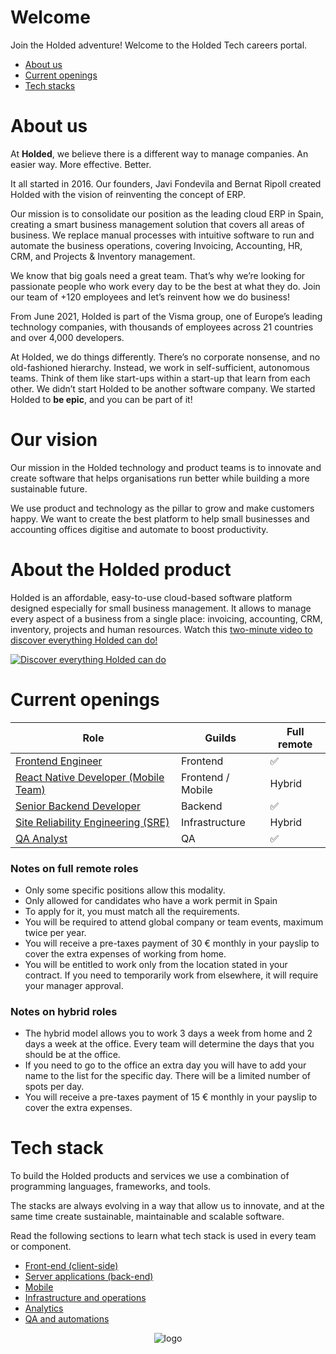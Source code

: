 # Welcome

Join the Holded adventure! Welcome to the Holded Tech careers portal.

- [About us](#about-holded)
- [Current openings](#current-openings)
- [Tech stacks](stacks.md)

# About us

At **Holded**, we believe there is a different way to manage companies. An easier way. More effective. Better.

It all started in 2016. Our founders, Javi Fondevila and Bernat Ripoll created Holded with the vision of reinventing the concept of ERP.

Our mission is to consolidate our position as the leading cloud ERP in Spain, creating a smart business management solution that covers all areas of business. We replace manual processes with intuitive software to run and automate the business operations, covering Invoicing, Accounting, HR, CRM, and Projects & Inventory management.

We know that big goals need a great team. That’s why we’re looking for passionate people who work every day to be the best at what they do. Join our team of +120 employees and let’s reinvent how we do business!

From June 2021, Holded is part of the Visma group, one of Europe’s leading technology companies, with thousands of employees across 21 countries and over 4,000 developers.

At Holded, we do things differently. There’s no corporate nonsense, and no old-fashioned hierarchy. Instead, we work in self-sufficient, autonomous teams. Think of them like start-ups within a start-up that learn from each other.
We didn’t start Holded to be another software company. We started Holded to **be epic**, and you can be part of it!

# Our vision

Our mission in the Holded technology and product teams is to innovate and create software that helps organisations run
better while building a more sustainable future.

We use product and technology as the pillar to grow and make customers happy. We want to create the best platform to
help small businesses and accounting offices digitise and automate to boost productivity.

# About the Holded product

Holded is an affordable, easy-to-use cloud-based software platform designed especially for small business management. It
allows to manage every aspect of a business from a single place: invoicing, accounting, CRM, inventory, projects and
human resources. Watch
this [two-minute video to discover everything Holded can do!](https://www.youtube.com/watch?v=vKEqRWaG9ts)

[![Discover everything Holded can do](https://www.holded.com/wp-content/uploads/2020/11/MOCK_UP_ENG-1.png)](https://www.youtube.com/watch?v=vKEqRWaG9ts)

# Current openings

| Role                                                                                   | Guilds            | Full remote |
|----------------------------------------------------------------------------------------|-------------------|-------------|
| [Frontend Engineer](openings/frontend-engineer.md)        | Frontend          | ✅           |
| [React Native Developer (Mobile Team)](openings/mobile-developer.md)                   | Frontend / Mobile | Hybrid      |
| [Senior Backend Developer](openings/senior-backend-developer-product.md) | Backend           | ✅           |
| [Site Reliability Engineering (SRE)](openings/sre.md)                                  | Infrastructure    | Hybrid      |
| [QA Analyst](openings/qa-analyst.md)                            | QA                | ✅       |

### Notes on full remote roles

- Only some specific positions allow this modality.
- Only allowed for candidates who have a work permit in Spain
- To apply for it, you must match all the requirements.
- You will be required to attend global company or team events, maximum twice per year.
- You will receive a pre-taxes payment of 30 € monthly in your payslip to cover the extra expenses of working from home.
- You will be entitled to work only from the location stated in your contract. If you need to temporarily work from
  elsewhere, it will require your manager approval.

### Notes on hybrid roles

- The hybrid model allows you to work 3 days a week from home and 2 days a week at the office. Every team will determine
  the days that you should be at the office.
- If you need to go to the office an extra day you will have to add your name to the list for the specific day. There
  will be a limited number of spots per day.
- You will receive a pre-taxes payment of 15 € monthly in your payslip to cover the extra expenses.

# Tech stack

To build the Holded products and services we use a combination of programming languages, frameworks, and tools.

The stacks are always evolving in a way that allow us to innovate, and at the same time create sustainable, maintainable
and scalable software.

Read the following sections to learn what tech stack is used in every team or component.

- [Front-end (client-side)](stacks.md#front-end)
- [Server applications (back-end)](stacks.md#server-applications)
- [Mobile](stacks.md#mobile)
- [Infrastructure and operations](stacks.md#infrastructure-and-operations)
- [Analytics](stacks.md#analytics)
- [QA and automations](stacks.md#qa)

<p align="center">
  <img src="https://europe-west1-holded-analytics-dev-208b.cloudfunctions.net/image_tracker/readme.png?id=readme.md" title="logo">
</p>
